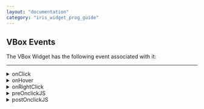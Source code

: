 ```yaml
---
layout: "documentation"
category: "iris_widget_prog_guide"
---
```

                               

VBox Events
-----------

The VBox Widget has the following event associated with it:

* * *


<details close markdown="block"><summary>onClick</summary>

* * *

An event callback is invoked by the platform when the user performs a click action on the widget.

> **_Note:_** If both **onClick** and a **single tab gesture** has been defined for a box then the behavior is undefined.

### Syntax

{% highlight VoltMx %}
onClick
{% endhighlight %}

The onClick event callback accepts additional parameters when a VBox is placed in a segment row or section template.

{% highlight VoltMx %}
onClick (  
    context)
{% endhighlight %}

The argument context has the following parameters.

### Parameters

* rowIndex

  Optional. Index of the row that contains the VBox. It is not available if the VBox is placed in a section header.

* sectionIndex

  Index of the section row that contains the VBox.

* widgetInfo

  Handle to the parent widget instance(segment) that contains the VBox.

### Read/Write

Read + Write

### Example

{% highlight VoltMx %}
//The below function is callBack for onClick event
function boxOnClickEventTest(box){
    alert("OnClick event is invoked successfully");
}

//Defining the properties for a Box
var basicConfBox = {id:"boxOnClickTest", isVisible:true, orientation:constants.BOX_LAYOUT_VERTICAL, **onClick:boxOnClickEventTest**};

var layoutConfBox = {contentAlignment:constants.CONTENT_ALIGN_TOP_CENTER, containerWeight:100};

//Creating the Box.
var boxOnClickTest = new voltmx.ui.Box(basicConfBox, layoutConfBox, {});
{% endhighlight %}

### Platform Availability

Available on all platforms except on all Mobile Web platforms.

* * *

</details>
<details close markdown="block"><summary>onHover</summary>

* * *

An event callback is invoked by the platform based on the below actions:

* When the mouse enters into the widget region.
* When the mouse moves with in the widget region.
* When the mouse leaves from the widget region.

> **_Note:_** When the event callback is invoked, corresponding widget state is not updated as selected/unselected.

Important Considerations

Below are the points to be considered while using onHover event.

*   To remove onHover event on a widget, set it to null.{% highlight VoltMx %}widget.onHover = null;
    {% endhighlight %}
*   Data / computing intense operations should not be performed in onHover callback.
*   Avoid network calls in onHover event as it affects the performance.
*   Use this event to update the skin.
*   When an onHover event is defined to both parent and child widgets, the onHover event executes as follows:  
      
    *   When mouse moves into parent widget, then MOUSE\_ENTER event gets fired on the parent widget.
    *   When mouse moves inside the parent widget, then MOUSE\_MOVE event is fired continuously till mouse moves inside the parent widget.
    *   When mouse moves into the child widget area, then MOUSE\_ENTER event gets fired on the child widget.
    *   When mouse moves inside the child widget area, then MOUSE\_MOVE event is fired on child widget and also on the parent widget.
    *   When mouse moves out of the child widget area, then MOUSE\_LEAVE event gets fired on child widget and MOUSE\_MOVE event gets fired on the parent widget.
    *   When mouse moves out of the parent widget, then MOUSE\_LEAVE event gets fired on the parent widget.

### Syntax

{% highlight VoltMx %}
onHover ()
{% endhighlight %}

### Parameters

* widget

  Optional. Handle to the widget instance that raised the event.

* context

  Optional. Specifies the JSObject with the following key values.

> _eventType_
>
> Following are the options available:
>
> * constants.ONHOVER\_MOUSE\_ENTER - When the mouse enters into the widget region.
>
> * constants.ONHOVER\_MOUSE\_MOVE - When the mouse move within the widget region.
>
> * constants.ONHOVER\_MOUSE\_LEAVE - When the mouse leaves from the widget region.
>
> _sectionIndex_
>
> Optional. Specifies the index of the section where the current focused row belongs. It is applicable only if parent is segmentedUI.
>
> _rowIndex_
>
> Optional. Specifies the index of the current focused row relative to its section. It is applicable only if parent is SegmentedUI or DataGrid.
>
> _columnIndex_
>
> Optional. Specifies the index of the cell in DataGrid where the mouse exists. It is applicable only if parent is DataGrid.
>
> _selectionState_
>
> Optional. Specifies the selection state when the widget is placed inside a segmentedUI and its selectionBehavior property is set as SEGUI\_MULTI\_BEHAVIOR or SEGUI\_SINGLE\_SELECT\_BEHAVIOR to indicate the current focused rows checked or unchecked state.
>
> _index_
>
> Optional. Specifies the index of the current focused image in ImageGallery or HorizontalImageStrip widgets. It is applicable only for ImageGallery or HorizontalImageStrip widgets.
>
> _key_
>
> Optional. Specifies the key of the element in a CheckBoxGroup or RadioButton widgets.
>
> _pageX_
>
> Specifies the horizontal coordinate of the onHover event relative to the whole document.
>
> _pageY_
>
> Specifies the vertical coordinate of the onHover event relative to the whole document.
>
> _screenX_
>
> Specifies the horizontal coordinate of the onHover event relative to the screen width.
>
> _screenY_
>
> Specifies the vertical coordinate of the onHover event relative to the screen height.

### Example

{% highlight VoltMx %}
//Sample code to use onHover event  
function onHoverEventCallback(widget,context)  
{  
    voltmx.print("button hover event executed" + context.eventType);  
if (context.eventType == constants.ONHOVER_MOUSE_ENTER)
     {  
       widget.skin = "yellow";  
     }  
else if (context.eventType == constants.ONHOVER_MOUSE_MOVE)
     {  
       widget.skin = "yellow";  
     }  
else if (context.eventType == constants.ONHOVER_MOUSE_LEAVE)  
     {
       widget.skin = "blue";  
     }  
}  
  
function addHoverEvent()  
{  
	 voltmx.print("registering hover events");  
     form1.button1.onHover = onHoverEventCallback;   
}       
  
function removeHoverEvent()  
{  
	 voltmx.print("removing hover events");  
     form1.button1.onHover = null;   
}       

{% endhighlight %}

### Platform Availability

Available on Desktop Web platform only

* * *

</details>
<details close markdown="block"><summary>onRightClick</summary>

* * *

An event callback is invoked by the platform when the user performs a right click action on the widget.

> **_Note:_** This event is enabled only when you select a template for contextMenu property.

### Syntax

{% highlight VoltMx %}
onRightClick
{% endhighlight %}

### Read/Write

Read + Write

### Example

{% highlight VoltMx %}
//The below function is callBack for onRightClick event
function boxOnRightClickEventTest(box){
	alert("OnRightClick event is invoked successfully");
}

//Defining the properties for a Box
var basicConfBox = {id:"boxOnRightClickTest", isVisible:true, orientation:constants.BOX_LAYOUT_VERTICAL, **onRightClick:boxOnRightClickEventTest**};

var layoutConfBox = {contentAlignment:constants.CONTENT_ALIGN_TOP_CENTER, containerWeight:100};

//Creating the Box.
var boxOnClickTest = new voltmx.ui.Box(basicConfBox, layoutConfBox, {});
{% endhighlight %}

### Platform Availability

Available on Desktop Web platform only

* * *

</details>
<details close markdown="block"><summary>preOnclickJS</summary>

* * *

This event allows the developer to execute custom JavaScript function before the _onClick_ callback of the box is invoked. This is applicable only for Mobile Web channel. The function must exist in a JavaScript file under project>module>js folder.

### Syntax

{% highlight VoltMx %}
preOnclickJS
{% endhighlight %}

### Read/Write

Read + Write

### Remarks

In for the events preOnclickJS and postOnclickJS you will not be able to access application model or APIs, as these functions are executed in browser whereas the remaining JS modules are executed in server. For these events you can access browser objects ( window, document etc..) to change UI or perform some validation before server event. If the event preOnclickJS returns true, only then the request is sent to server for subsequent action.  

You have to specify the modules to be loaded in browser using import JS tab, only then these files get included in.html script tag otherwise you will not be able to access the objects defined in those modules.

### Example

{% highlight VoltMx %}
//The below function is callBack for preOnClickJS event
function preOnClickJSCallBack(box){
    alert("PreOnclickJs called successfully");
}

//The below two functions will test the preOnclickJS event.
var basicConf = {id:"lblPreEventSkinTC", text:"Click here to test PreOnClick JS so that JS function will get called", isVisible:true};

var layoutConf = {contentAlignment :constants.CONTENT_ALIGN_CENTER, containerWeight:100, widgetAlignment:constants.WIDGET_ALIGN_CENTER, vExpand:true};

//Creating the Label
var lblPreEventSkinTC = new voltmx.ui.Label(basicConf, layoutConf, {});

//Defining the properties for a Box.
var basicConfBox = {id:"boxPreEventSkinTC", isVisible:true, orientation:constants.BOX_LAYOUT_VERTICAL};

var layoutConfBox = {contentAlignment:constants.CONTENT_ALIGN_TOP_CENTER, containerWeight:100};

//Creating the box.
var boxPreEventSkinTC = new voltmx.ui.Box(basicConfBox, layoutConfBox, **{preOnclickJS:preOnClickJSCallBack}**);

//Adding label to box.  
boxPreEventSkinTC.add(lblPreEventSkinTC);
{% endhighlight %}

### Platform Availability

Available on Server side Mobile Web (BJS and Advanced) platform only

* * *

</details>
<details close markdown="block"><summary>postOnclickJS</summary>

* * *

This event allows the developer to execute custom JavaScript function after the _onClick_ callback of the widget is invoked. This is applicable only for Mobile Web channel. The function must exist in a JavaScript file under project>module>js folder.

### Syntax

{% highlight VoltMx %}
postOnclickJS
{% endhighlight %}

### Read/Write

Read + Write

### Example

{% highlight VoltMx %}
//The below function is callBack for postOnclickJS event
function PostOnclickJSCallBack(box){
    alert("PreOnclickJs called successfully");
}

//The below two functions will test the postOnclickJS event.
var basicConf = {id:"lblPostEventSkinTC", text:"Click here to test postOnclick JS so that JS function will get called", isVisible:true};

var layoutConf = {contentAlignment :constants.CONTENT_ALIGN_CENTER, containerWeight:100, widgetAlignment:constants.WIDGET_ALIGN_CENTER};

//Creating the Label.
var lblPostEventSkinTC = new voltmx.ui.Label(basicConf, layoutConf, {});

//Defining the properties for a Box.
var basicConfBox = {id:"boxPostEventSkinTC", isVisible:true, orientation:constants.BOX_LAYOUT_VERTICAL};

var layoutConfBox = {contentAlignment:constants.CONTENT_ALIGN_TOP_CENTER, containerWeight:100};

//Creating the Box.
var boxPostEventSkinTC = new voltmx.ui.Box(basicConfBox, layoutConfBox, **{postOnclickJS:PostOnclickJSCallBack}**);

//Adding label to box.  
boxPostEventSkinTC.add(lblPostEventSkinTC);
{% endhighlight %}

### Platform Availability

Available on Server side Mobile Web (Advanced) platform only

* * *

</details>
